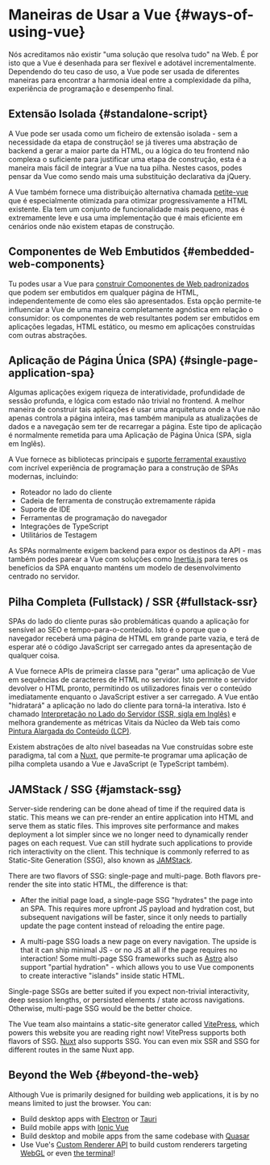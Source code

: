 # Maneiras de Usar a Vue {#ways-of-using-vue}

Nós acreditamos não existir "uma solução que resolva tudo" na Web. É por isto que a Vue é desenhada para ser flexível e adotável incrementalmente. Dependendo do teu caso de uso, a Vue pode ser usada de diferentes maneiras para encontrar a harmonia ideal entre a complexidade da pilha, experiência de programação e desempenho final.

## Extensão Isolada {#standalone-script}

A Vue pode ser usada como um ficheiro de extensão isolada - sem a necessidade da etapa de construção! se já tiveres uma abstração de backend a gerar a maior parte da HTML, ou a lógica do teu frontend não complexa o suficiente para justificar uma etapa de construção, esta é a maneira mais fácil de integrar a Vue na tua pilha. Nestes casos, podes pensar da Vue como sendo mais uma substituição declarativa da jQuery.

A Vue também fornece uma distribuição alternativa chamada [petite-vue](https://github.com/vuejs/petite-vue) que é especialmente otimizada para otimizar progressivamente a HTML existente. Ela tem um conjunto de funcionalidade mais pequeno, mas é extremamente leve e usa uma implementação que é mais eficiente em cenários onde não existem etapas de construção.

## Componentes de Web Embutidos {#embedded-web-components}

Tu podes usar a Vue para [construir Componentes de Web padronizados](/guide/extras/web-components) que podem ser embutidos em qualquer página de HTML, independentemente de como eles são apresentados. Esta opção permite-te influenciar a Vue de uma maneira completamente agnóstica em relação o consumidor: os componentes de web resultantes podem ser embutidos em aplicações legadas, HTML estático, ou mesmo em aplicações construídas com outras abstrações.

## Aplicação de Página Única (SPA) {#single-page-application-spa}

Algumas aplicações exigem riqueza de interatividade, profundidade de sessão profunda, e lógica com estado não trivial no frontend. A melhor maneira de construir tais aplicações é usar uma arquitetura onde a Vue não apenas controla a página inteira, mas também manipula as atualizações de dados e a navegação sem ter de recarregar a página. Este tipo de aplicação é normalmente remetida para uma Aplicação de Página Única (SPA, sigla em Inglês).

A Vue fornece as bibliotecas principais e [suporte ferramental exaustivo](/guide/scaling-up/tooling) com incrível experiência de programação para a construção de SPAs modernas, incluindo:

- Roteador no lado do cliente
- Cadeia de ferramenta de construção extremamente rápida
- Suporte de IDE
- Ferramentas de programação do navegador
- Integrações de TypeScript
- Utilitários de Testagem

As SPAs normalmente exigem backend para expor os destinos da API - mas também podes parear a Vue com soluções como [Inertia.js](https://inertiajs.com) para teres os benefícios da SPA enquanto manténs um modelo de desenvolvimento centrado no servidor.

## Pilha Completa (Fullstack) / SSR {#fullstack-ssr}

SPAs do lado do cliente puras são problemáticas quando a aplicação for sensível ao SEO e tempo-para-o-conteúdo. Isto é o porque que o navegador receberá uma página de HTML em grande parte vazia, e terá de esperar até o código JavaScript ser carregado antes da apresentação de qualquer coisa.

A Vue fornece APIs de primeira classe para "gerar" uma aplicação de Vue em sequências de caracteres de HTML no servidor. Isto permite o servidor devolver o HTML pronto, permitindo os utilizadores finais ver o conteúdo imediatamente enquanto o JavaScript estiver a ser carregado. A Vue então "hidratará" a aplicação no lado do cliente para torná-la interativa. Isto é chamado [Interpretação no Lado do Servidor (SSR, sigla em Inglês)](/guide/scaling-up/ssr) e melhora grandemente as métricas Vitais da Núcleo da Web tais como [Pintura Alargada do Conteúdo (LCP)](https://web.dev/lcp/).

Existem abstrações de alto nível baseadas na Vue construídas sobre este paradigma, tal com a [Nuxt](https://nuxt.com/), que permite-te programar uma aplicação de pilha completa usando a Vue e JavaScript (e TypeScript também).

## JAMStack / SSG {#jamstack-ssg}

Server-side rendering can be done ahead of time if the required data is static. This means we can pre-render an entire application into HTML and serve them as static files. This improves site performance and makes deployment a lot simpler since we no longer need to dynamically render pages on each request. Vue can still hydrate such applications to provide rich interactivity on the client. This technique is commonly referred to as Static-Site Generation (SSG), also known as [JAMStack](https://jamstack.org/what-is-jamstack/).

There are two flavors of SSG: single-page and multi-page. Both flavors pre-render the site into static HTML, the difference is that:

- After the initial page load, a single-page SSG "hydrates" the page into an SPA. This requires more upfront JS payload and hydration cost, but subsequent navigations will be faster, since it only needs to partially update the page content instead of reloading the entire page.

- A multi-page SSG loads a new page on every navigation. The upside is that it can ship minimal JS - or no JS at all if the page requires no interaction! Some multi-page SSG frameworks such as [Astro](https://astro.build/) also support "partial hydration" - which allows you to use Vue components to create interactive "islands" inside static HTML.

Single-page SSGs are better suited if you expect non-trivial interactivity, deep session lengths, or persisted elements / state across navigations. Otherwise, multi-page SSG would be the better choice.

The Vue team also maintains a static-site generator called [VitePress](https://vitepress.vuejs.org/), which powers this website you are reading right now! VitePress supports both flavors of SSG. [Nuxt](https://nuxt.com/) also supports SSG. You can even mix SSR and SSG for different routes in the same Nuxt app.

## Beyond the Web {#beyond-the-web}

Although Vue is primarily designed for building web applications, it is by no means limited to just the browser. You can:

- Build desktop apps with [Electron](https://www.electronjs.org/) or [Tauri](https://tauri.studio/en/)
- Build mobile apps with [Ionic Vue](https://ionicframework.com/docs/vue/overview)
- Build desktop and mobile apps from the same codebase with [Quasar](https://quasar.dev/)
- Use Vue's [Custom Renderer API](/api/custom-renderer) to build custom renderers targeting [WebGL](https://troisjs.github.io/) or even [the terminal](https://github.com/ycmjason/vuminal)!
